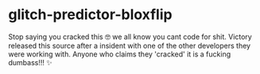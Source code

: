 # glitch-predictor-bloxflip
Stop saying you cracked this 🤓 we all know you cant code for shit. Victory released this source after a insident with one of the other developers they were working with. Anyone who claims they 'cracked' it is a fucking dumbass!!! ✨
